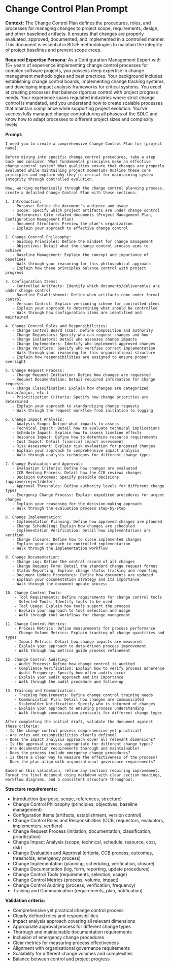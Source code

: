 # Change Control Plan Prompt

**Context:** The Change Control Plan defines the procedures, roles, and processes for managing changes to project scope, requirements, design, and other baselined artifacts. It ensures that changes are properly evaluated, approved, documented, and implemented in a controlled manner. This document is essential in BDUF methodologies to maintain the integrity of project baselines and prevent scope creep.

**Required Expertise Persona:** As a Configuration Management Expert with 15+ years of experience implementing change control processes for complex software projects, you possess deep expertise in change management methodologies and best practices. Your background includes establishing change control boards, implementing change tracking systems, and developing impact analysis frameworks for critical systems. You excel at creating processes that balance rigorous control with project progress needs. Your experience spans regulated industries where strict change control is mandated, and you understand how to create scalable processes that maintain compliance while supporting project evolution. You've successfully managed change control during all phases of the SDLC and know how to adapt processes to different project sizes and complexity levels.

**Prompt:**
```
I need you to create a comprehensive Change Control Plan for [project name].

Before diving into specific change control procedures, take a step back and consider: What fundamental principles make an effective change control system? What qualities ensure that changes are properly evaluated while maintaining project momentum? Outline these core principles and explain why they're crucial for maintaining system integrity through controlled evolution.

Now, working methodically through the change control planning process, create a detailed Change Control Plan with these sections:

1. Introduction:
   - Purpose: Define the document's audience and usage
   - Scope: Specify which project artifacts are under change control
   - References: Cite related documents (Project Management Plan, Configuration Management Plan)
   - Document Structure: Preview the plan's organization
   - Explain your approach to effective change control

2. Change Control Philosophy:
   - Guiding Principles: Define the mindset for change management
   - Objectives: Detail what the change control process aims to achieve
   - Baseline Management: Explain the concept and importance of baselines
   - Walk through your reasoning for this philosophical approach
   - Explain how these principles balance control with project progress

3. Configuration Items:
   - Controlled Artifacts: Identify which documents/deliverables are under change control
   - Baseline Establishment: Define when artifacts come under formal control
   - Version Control: Explain versioning scheme for controlled items
   - Explain your approach to determining what should be controlled
   - Walk through how configuration items are identified and maintained

4. Change Control Roles and Responsibilities:
   - Change Control Board (CCB): Define composition and authority
   - Change Requestors: Specify who can request changes and how
   - Change Evaluators: Detail who assesses change impacts
   - Change Implementers: Identify who implements approved changes
   - Change Verifiers: Specify who verifies correct implementation
   - Walk through your reasoning for this organizational structure
   - Explain how responsibilities are assigned to ensure proper oversight

5. Change Request Process:
   - Change Request Initiation: Define how changes are requested
   - Request Documentation: Detail required information for change requests
   - Change Classification: Explain how changes are categorized (minor/major, etc.)
   - Prioritization Criteria: Specify how change priorities are determined
   - Explain your approach to standardizing change requests
   - Walk through the request workflow from initiation to logging

6. Change Impact Analysis:
   - Analysis Scope: Define what impacts to assess
   - Technical Impact: Detail how to evaluate technical implications
   - Schedule Impact: Explain how to assess timeline effects
   - Resource Impact: Define how to determine resource requirements
   - Cost Impact: Detail financial impact assessment
   - Risk Assessment: Explain risk evaluation for proposed changes
   - Explain your approach to comprehensive impact analysis
   - Walk through analysis techniques for different change types

7. Change Evaluation and Approval:
   - Evaluation Criteria: Define how changes are evaluated
   - CCB Meeting Process: Detail how the CCB reviews changes
   - Decision Outcomes: Specify possible decisions (approve/reject/defer)
   - Approval Thresholds: Define authority levels for different change types
   - Emergency Change Process: Explain expedited procedures for urgent changes
   - Explain your reasoning for the decision-making approach
   - Walk through the evaluation process step-by-step

8. Change Implementation:
   - Implementation Planning: Define how approved changes are planned
   - Change Scheduling: Explain how changes are scheduled
   - Implementation Verification: Detail how implementations are verified
   - Change Closure: Define how to close implemented changes
   - Explain your approach to controlled implementation
   - Walk through the implementation workflow

9. Change Documentation:
   - Change Log: Define the central record of all changes
   - Change Request Form: Detail the standard change request format
   - Status Reporting: Explain change status tracking and reporting
   - Document Update Procedures: Define how documents are updated
   - Explain your documentation strategy and its importance
   - Walk through the document update process

10. Change Control Tools:
    - Tool Requirements: Define requirements for change control tools
    - Selected Tools: Identify tools to be used
    - Tool Usage: Explain how tools support the process
    - Explain your approach to tool selection and usage
    - Walk through tool workflows for change management

11. Change Control Metrics:
    - Process Metrics: Define measurements for process performance
    - Change Volume Metrics: Explain tracking of change quantities and types
    - Impact Metrics: Detail how change impacts are measured
    - Explain your approach to data-driven process improvement
    - Walk through how metrics guide process refinement

12. Change Control Auditing:
    - Audit Process: Define how change control is audited
    - Compliance Verification: Explain how to verify process adherence
    - Audit Frequency: Specify how often audits occur
    - Explain your audit approach and its importance
    - Walk through the audit procedure and follow-up

13. Training and Communication:
    - Training Requirements: Define change control training needs
    - Communication Plan: Detail how changes are communicated
    - Stakeholder Notification: Specify who is informed of changes
    - Explain your approach to ensuring process understanding
    - Walk through communication protocols for different change types

After completing the initial draft, validate the document against these criteria:
- Is the change control process comprehensive yet practical?
- Are roles and responsibilities clearly defined?
- Does the impact analysis approach cover all relevant dimensions?
- Is the approval process appropriate for different change types?
- Are documentation requirements thorough and maintainable?
- Does the process include emergency change procedures?
- Is there a clear way to measure the effectiveness of the process?
- Does the plan align with organizational governance requirements?

Based on this validation, refine any sections requiring improvement. Format the final document using markdown with clear section headings, workflow diagrams, and a consistent structure throughout.
```

**Structure requirements:**
- Introduction (purpose, scope, references, structure)
- Change Control Philosophy (principles, objectives, baseline management)
- Configuration Items (artifacts, establishment, version control)
- Change Control Roles and Responsibilities (CCB, requestors, evaluators, implementers, verifiers)
- Change Request Process (initiation, documentation, classification, prioritization)
- Change Impact Analysis (scope, technical, schedule, resource, cost, risk)
- Change Evaluation and Approval (criteria, CCB process, outcomes, thresholds, emergency process)
- Change Implementation (planning, scheduling, verification, closure)
- Change Documentation (log, form, reporting, update procedures)
- Change Control Tools (requirements, selection, usage)
- Change Control Metrics (process, volume, impact)
- Change Control Auditing (process, verification, frequency)
- Training and Communication (requirements, plan, notification)

**Validation criteria:**
- Comprehensive yet practical change control process
- Clearly defined roles and responsibilities
- Impact analysis approach covering all relevant dimensions
- Appropriate approval process for different change types
- Thorough and maintainable documentation requirements
- Inclusion of emergency change procedures
- Clear metrics for measuring process effectiveness
- Alignment with organizational governance requirements
- Scalability for different change volumes and complexities
- Balance between control and project progress